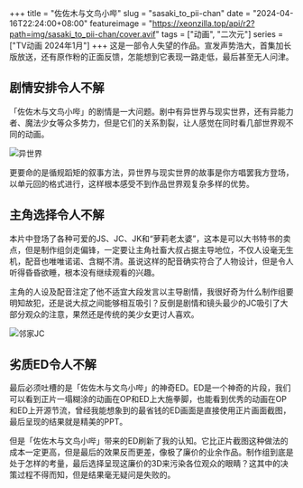 +++
title = "佐佐木与文鸟小哔"
slug = "sasaki_to_pii-chan"
date = "2024-04-16T22:24:00+08:00"
featureimage = "https://xeonzilla.top/api/r2?path=img/sasaki_to_pii-chan/cover.avif"
tags = ["动画", "二次元"]
series = ["TV动画 2024年1月"]
+++
这是一部令人失望的作品。宣发声势浩大，首集加长版放送，还有原作粉的正面反馈，怎能想到它表现一路走低，最后甚至无人问津。

## 剧情安排令人不解
「佐佐木与文鸟小哔」的剧情是一大问题。剧中有异世界与现实世界，还有异能力者、魔法少女等众多势力，但是它们的关系割裂，让人感觉在同时看几部世界观不同的动画。

![异世界](https://xeonzilla.top/api/r2?path=img/sasaki_to_pii-chan/01.avif "异世界")

更要命的是循规蹈矩的叙事方法，异世界与现实世界的故事是你方唱罢我方登场，以单元回的格式进行，这样根本感受不到作品世界观复杂多样的优势。

## 主角选择令人不解
本片中登场了各种可爱的JS、JC、JK和“萝莉老太婆”，这本是可以大书特书的卖点，但是制作组剑走偏锋，一定要让主角社畜大叔占据主导地位，不仅人设毫无生机，配音也唯唯诺诺、含糊不清。虽说这样的配音确实符合了人物设计，但是令人听得昏昏欲睡，根本没有继续观看的兴趣。

主角的人设及配音注定了他不适宜大段发言以主导剧情，我很好奇为什么制作组要明知故犯，还是说大叔之间能够相互吸引？反倒是剧情和镜头最少的JC吸引了大部分观众的注意，果然还是传统的美少女更讨人喜欢。

![邻家JC](https://xeonzilla.top/api/r2?path=img/sasaki_to_pii-chan/02.avif "邻家JC")

## 劣质ED令人不解
最后必须吐槽的是「佐佐木与文鸟小哔」的神奇ED。ED是一个神奇的片段，我们可以看到正片一塌糊涂的动画在OP和ED上大施拳脚，也能看到优秀的动画在OP和ED上开源节流，曾经我能想象到的最省钱的ED画面是直接使用正片画面截图，最后呈现的结果就是精美的PPT。

但是「佐佐木与文鸟小哔」带来的ED刷新了我的认知。它比正片截图这种做法的成本一定更高，但是最后的效果反而更差，像极了廉价的业余作品。制作组到底是处于怎样的考量，最后选择呈现这廉价的3D来污染各位观众的眼睛？这其中的决策过程不得而知，但是结果毫无疑问是失败的。